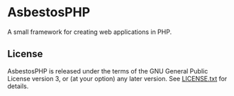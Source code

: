 # AsbestosPHP

A small framework for creating web applications in PHP.

## License

AsbestosPHP is released under the terms of the GNU General Public License version 3, or (at your option) any later version. See [LICENSE.txt](LICENSE.txt) for details.
